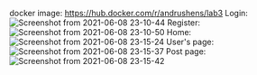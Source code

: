docker image: https://hub.docker.com/r/andrushens/lab3
Login:
![Screenshot from 2021-06-08 23-10-44](https://user-images.githubusercontent.com/57043467/121251501-9cc63700-c8af-11eb-9af7-c07d53370782.png)
Register:
![Screenshot from 2021-06-08 23-10-50](https://user-images.githubusercontent.com/57043467/121251511-a0f25480-c8af-11eb-843d-c68027cf9c1b.png)
Home:
![Screenshot from 2021-06-08 23-15-24](https://user-images.githubusercontent.com/57043467/121251516-a18aeb00-c8af-11eb-968e-b34fedded549.png)
User's page:
![Screenshot from 2021-06-08 23-15-37](https://user-images.githubusercontent.com/57043467/121251520-a2bc1800-c8af-11eb-9c60-04f33ddd3bde.png)
Post page:
![Screenshot from 2021-06-08 23-15-42](https://user-images.githubusercontent.com/57043467/121251522-a354ae80-c8af-11eb-9761-2f1db8d23fc4.png)
